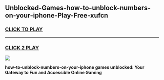
## Unblocked-Games-how-to-unblock-numbers-on-your-iphone-Play-Free-xufcn
<h3>
<a href="https://premium76.site?title=how-to-unblock-numbers-on-your-iphone&ref=18A1">CLICK TO PLAY</a></h3>
<hr>

<h3>
<a href="https://premium76.site?title=how-to-unblock-numbers-on-your-iphone&ref=18A1">CLICK 2 PLAY</a>
  
</h3>

<a href="https://premium76.site?title=how-to-unblock-numbers-on-your-iphone&ref=18A1"><img src="https://clearcache.store/games.png"></a>


**how-to-unblock-numbers-on-your-iphone games unblocked: Your Gateway to Fun and Accessible Online Gaming**
